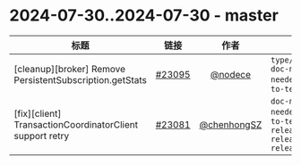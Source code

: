 # 2024-07-30..2024-07-30 - master
| 标题 | 链接 | 作者 | 标签 |
| - | :--: | :--: | - |
| [cleanup][broker] Remove PersistentSubscription.getStats | [#23095](https://github.com/apache/pulsar/pull/23095) | [@nodece](https://github.com/nodece) | `type/cleanup` `doc-not-needed` `ready-to-test`  | 
| [fix][client] TransactionCoordinatorClient support retry | [#23081](https://github.com/apache/pulsar/pull/23081) | [@chenhongSZ](https://github.com/chenhongSZ) | `doc-not-needed` `ready-to-test` `release/3.2.5` `release/3.0.7` `release/3.3.2`  | 
